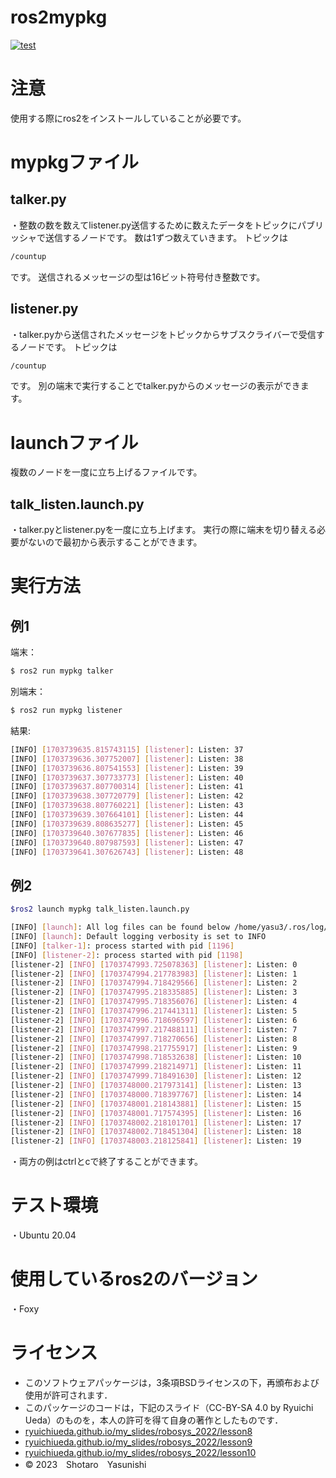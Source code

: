 # ros2mypkg
[![test](https://github.com/ShotaroYasunishi/mypkg/actions/workflows/test.yml/badge.svg)](https://github.com/ShotaroYasunishi/mypkg/actions/workflows/test.yml)

# 注意
使用する際にros2をインストールしていることが必要です。

# mypkgファイル
## talker.py
・整数の数を数えてlistener.py送信するために数えたデータをトピックにパブリッシャで送信するノードです。
数は1ずつ数えていきます。
トピックは 
```bash
/countup
```
です。
送信されるメッセージの型は16ビット符号付き整数です。

## listener.py
・talker.pyから送信されたメッセージをトピックからサブスクライバーで受信するノードです。
トピックは
```bash
/countup
```
です。
別の端末で実行することでtalker.pyからのメッセージの表示ができます。

# launchファイル
複数のノードを一度に立ち上げるファイルです。

## talk_listen.launch.py
・talker.pyとlistener.pyを一度に立ち上げます。
実行の際に端末を切り替える必要がないので最初から表示することができます。

# 実行方法
## 例1

端末：
```bash
$ ros2 run mypkg talker
```

別端末：
```bash
$ ros2 run mypkg listener
```

結果:

```bash
[INFO] [1703739635.815743115] [listener]: Listen: 37
[INFO] [1703739636.307752007] [listener]: Listen: 38
[INFO] [1703739636.807541553] [listener]: Listen: 39
[INFO] [1703739637.307733773] [listener]: Listen: 40
[INFO] [1703739637.807700314] [listener]: Listen: 41
[INFO] [1703739638.307720779] [listener]: Listen: 42
[INFO] [1703739638.807760221] [listener]: Listen: 43
[INFO] [1703739639.307664101] [listener]: Listen: 44
[INFO] [1703739639.808635277] [listener]: Listen: 45
[INFO] [1703739640.307677835] [listener]: Listen: 46
[INFO] [1703739640.807987593] [listener]: Listen: 47
[INFO] [1703739641.307626743] [listener]: Listen: 48
```

## 例2

```bash
$ros2 launch mypkg talk_listen.launch.py
```

```bash
[INFO] [launch]: All log files can be found below /home/yasu3/.ros/log/2023-12-28-16-19-52-684406-yasu1127-1194
[INFO] [launch]: Default logging verbosity is set to INFO
[INFO] [talker-1]: process started with pid [1196]
[INFO] [listener-2]: process started with pid [1198]
[listener-2] [INFO] [1703747993.725078363] [listener]: Listen: 0
[listener-2] [INFO] [1703747994.217783983] [listener]: Listen: 1
[listener-2] [INFO] [1703747994.718429566] [listener]: Listen: 2
[listener-2] [INFO] [1703747995.218335885] [listener]: Listen: 3
[listener-2] [INFO] [1703747995.718356076] [listener]: Listen: 4
[listener-2] [INFO] [1703747996.217441311] [listener]: Listen: 5
[listener-2] [INFO] [1703747996.718696597] [listener]: Listen: 6
[listener-2] [INFO] [1703747997.217488111] [listener]: Listen: 7
[listener-2] [INFO] [1703747997.718270656] [listener]: Listen: 8
[listener-2] [INFO] [1703747998.217755917] [listener]: Listen: 9
[listener-2] [INFO] [1703747998.718532638] [listener]: Listen: 10
[listener-2] [INFO] [1703747999.218214971] [listener]: Listen: 11
[listener-2] [INFO] [1703747999.718491630] [listener]: Listen: 12
[listener-2] [INFO] [1703748000.217973141] [listener]: Listen: 13
[listener-2] [INFO] [1703748000.718397767] [listener]: Listen: 14
[listener-2] [INFO] [1703748001.218143881] [listener]: Listen: 15
[listener-2] [INFO] [1703748001.717574395] [listener]: Listen: 16
[listener-2] [INFO] [1703748002.218101701] [listener]: Listen: 17
[listener-2] [INFO] [1703748002.718451304] [listener]: Listen: 18
[listener-2] [INFO] [1703748003.218125841] [listener]: Listen: 19
```

・両方の例はctrlとcで終了することができます。
# テスト環境
・Ubuntu 20.04
# 使用しているros2のバージョン
・Foxy 

# ライセンス
* このソフトウェアパッケージは，3条項BSDライセンスの下，再頒布および使用が許可されます．
* このパッケージのコードは，下記のスライド（CC-BY-SA 4.0 by Ryuichi Ueda）のものを，本人の許可を得て自身の著作としたものです．
* [ryuichiueda.github.io/my_slides/robosys_2022/lesson8](https://ryuichiueda.github.io/my_slides/robosys_2022/lesson8)
* [ryuichiueda.github.io/my_slides/robosys_2022/lesson9](https://ryuichiueda.github.io/my_slides/robosys_2022/lesson9)
* [ryuichiueda.github.io/my_slides/robosys_2022/lesson10](https://ryuichiueda.github.io/my_slides/robosys_2022/lesson10)
* © 2023　Shotaro　Yasunishi
